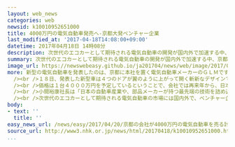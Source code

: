 ```yaml
---
layout: web_news
categories: web
newsid: k10010952651000
title: 4000万円の電気自動車発売へ-京都大発ベンチャー企業
last_modified_at: '2017-04-18T14:08:00+09:00'
datetime: 2017年04月18日 14時08分
description: 次世代のエコカーとして期待される電気自動車の開発が国内外で加速する中、京都のベンチャー企業が、価格が４０００万円する高級電気自動車を、再来年から日本やヨーロッパなどで販売すると発表しました。
summary: 次世代のエコカーとして期待される電気自動車の開発が国内外で加速する中、京都のベンチャー企業が、価格が４０００万円する高級電気自動車を、再来年から日本やヨーロッパなどで販売すると発表しました。
image_url: https://newswebeasy.github.io/ja201704/news/web/image/2017/04/20/k10010952651000.jpg
more: 新型の電気自動車を発表したのは、京都に本社を置く電気自動車メーカーのＧＬＭです。<br /><br />この会社は、京都大学の大学ベンチャーを母体として、平成２２年に設立され、大手自動車メーカーから移籍した技術者などが、電気自動車の開発を進めています。<br
  /><br />１８日、発表した新型車は４つのドアが翼のように上がって開く斬新なデザインで、１回の充電で、およそ４００キロ走行でき、最高速度は時速２５０キロという、いわばスーパーカーです。<br
  /><br />価格は１台４０００万円を予定しているということで、会社では再来年から、日本、中国、ヨーロッパなどの自動車市場に投入し、合わせて１０００台を販売したいとしています。<br
  /><br />小間裕康社長は「日本の自動車産業や、部品メーカーが持つ最先端の技術を詰め込み、テクノロジーショーケースとなる車を作り上げていく」と話していました。<br
  /><br />次世代のエコカーとして期待される電気自動車の市場には国内外で、ベンチャー企業の参入が相次いでいて、アメリカではテスラの時価総額が一時、ＧＭ＝ゼネラル・モーターズを上回るなど、大手自動車メーカーを脅かす存在になっています。
body:
- text: ''
  title: ''
easy_news_url: /news/easy/2017/04/20/京都の会社が4000万円の電気自動車を売る計画/
source_url: http://www3.nhk.or.jp/news/html/20170418/k10010952651000.html
...
```

